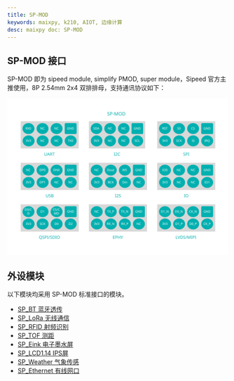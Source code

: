 ```yaml
---
title: SP-MOD
keywords: maixpy, k210, AIOT, 边缘计算
desc: maixpy doc: SP-MOD
---
```



## SP-MOD 接口

SP-MOD 即为 sipeed module, simplify PMOD, super module，Sipeed 官方主推使用，8P 2.54mm 2x4 双排排母，支持通讯协议如下：

![](./../../../assets/hardware/module_spmod/sp_mod.svg)

## 外设模块

以下模块均采用 SP-MOD 标准接口的模块。

* [SP_BT 蓝牙透传](./sp_bt.md)
* [SP_LoRa 无线通信](./sp_lora.md)
* [SP_RFID 射频识别](./sp_rfid.md)
* [SP_TOF 测距](./sp_tof.md)
* [SP_Eink 电子墨水屏](./sp_eink.md)
* [SP_LCD1.14 IPS屏](./sp_lcd1.14.md)
* [SP_Weather 气象传感](./sp_weather.md)
* [SP_Ethernet 有线网口](./sp_ethernet.md)
